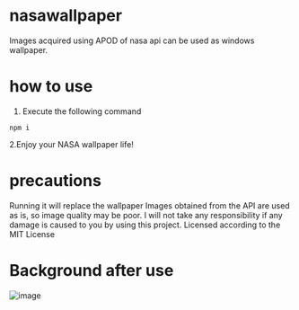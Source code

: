 # nasawallpaper
Images acquired using APOD of nasa api can be used as windows wallpaper.
# how to use
1. Execute the following command
```
npm i
```
2.Enjoy your NASA wallpaper life!
# precautions
Running it will replace the wallpaper
Images obtained from the API are used as is, so image quality may be poor.
I will not take any responsibility if any damage is caused to you by using this project.
Licensed according to the MIT License
# Background after use
![image](https://github.com/user-attachments/assets/ee466134-cea1-449d-b7ce-b9d2353fe0d4)
